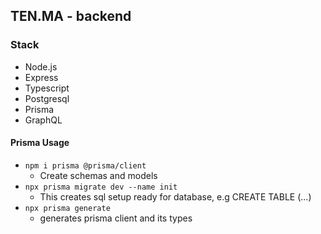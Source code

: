 ## TEN.MA - backend

### Stack

- Node.js
- Express
- Typescript
- Postgresql
- Prisma
- GraphQL

#### Prisma Usage

- `npm i prisma @prisma/client`
  - Create schemas and models
- `npx prisma migrate dev --name init`
  - This creates sql setup ready for database, e.g CREATE TABLE (...)
- `npx prisma generate`
  - generates prisma client and its types
